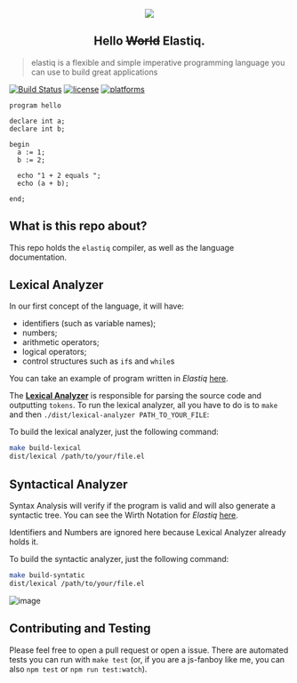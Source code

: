 <p align="center">
<img src="https://user-images.githubusercontent.com/8186616/30614558-44fa0604-9d62-11e7-8515-7e3314535a7c.png"/>
<h2 align="center">Hello <s>World</s> Elastiq.</h2>
</p>

> elastiq is a flexible and simple imperative programming language you can use to build great applications

[![Build Status](https://travis-ci.org/adrianovalente/elastiq-compiler.svg?branch=master)](https://travis-ci.org/adrianovalente/elastiq-compiler)
[![license](https://img.shields.io/github/license/mashape/apistatus.svg)]()
[![platforms](https://img.shields.io/badge/platform-linux--64%20%7C%20osx--64-orange.svg)]()

```
program hello

declare int a;
declare int b;

begin
  a := 1;
  b := 2;

  echo "1 + 2 equals ";
  echo (a + b);

end;
```

## What is this repo about?

This repo holds the `elastiq` compiler, as well as the language documentation.

## Lexical Analyzer
In our first concept of the language, it will have:
  - identifiers (such as variable names);
  - numbers;
  - arithmetic operators;
  - logical operators;
  - control structures such as `if`s and `while`s

You can take an example of program written in *Elastiq* [here](./src/fixtures/hello.el).

The **[Lexical Analyzer](https://en.wikipedia.org/wiki/Lexical_analysis)** is responsible for parsing the source code and outputting `tokens`. To run the lexical analyzer, all you have to do is to `make` and then `./dist/lexical-analyzer PATH_TO_YOUR_FILE`:

To build the lexical analyzer, just the following command:

  ``` bash
  make build-lexical
  dist/lexical /path/to/your/file.el
  ```

<!-- ![image](http://g.recordit.co/9FLVepoRb0.gif) -->

## Syntactical Analyzer
Syntax Analysis will verify if the program is valid and will also generate a syntactic tree.
You can see the Wirth Notation for *Elastiq* [here](./src/fixtures/syntax.wirth).

Identifiers and Numbers are ignored here because Lexical Analyzer already holds it.

To build the syntactic analyzer, just the following command:
``` bash
make build-syntatic
dist/lexical /path/to/your/file.el
```

![image](http://g.recordit.co/GNq28A5OBz.gif)

## Contributing and Testing
Please feel free to open a pull request or open a issue. There are automated tests you can run with `make test` (or, if you are a js-fanboy like me, you can also `npm test` or `npm run test:watch`).
